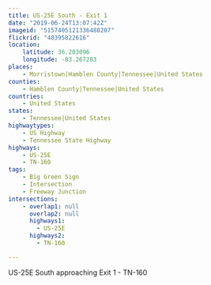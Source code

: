 ```yaml
---
title: US-25E South - Exit 1
date: "2019-06-24T13:07:42Z"
imageid: "5157405121336488207"
flickrid: "48395822616"
location:
    latitude: 36.203096
    longitude: -83.267283
places:
    - Morristown|Hamblen County|Tennessee|United States
counties:
    - Hamblen County|Tennessee|United States
countries:
    - United States
states:
    - Tennessee|United States
highwaytypes:
    - US Highway
    - Tennessee State Highway
highways:
    - US-25E
    - TN-160
tags:
    - Big Green Sign
    - Intersection
    - Freeway Junction
intersections:
    - overlap1: null
      overlap2: null
      highways1:
        - US-25E
      highways2:
        - TN-160

---
```

US-25E South approaching Exit 1 - TN-160